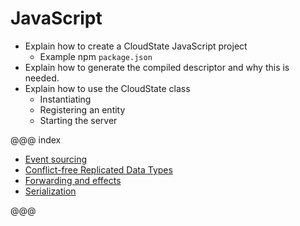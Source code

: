 # JavaScript

* Explain how to create a CloudState JavaScript project
  - Example npm `package.json`
* Explain how to generate the compiled descriptor and why this is needed.
* Explain how to use the CloudState class
  - Instantiating
  - Registering an entity
  - Starting the server

@@@ index

* [Event sourcing](eventsourced.md)
* [Conflict-free Replicated Data Types](crdt.md)
* [Forwarding and effects](effects.md)
* [Serialization](serialization.md)

@@@
